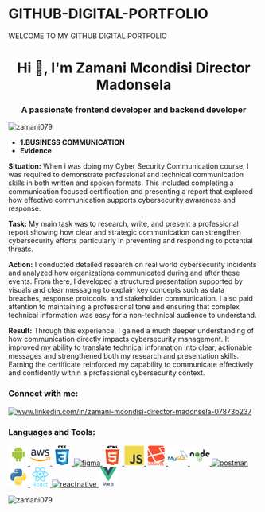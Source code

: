 # GITHUB-DIGITAL-PORTFOLIO
WELCOME TO MY GITHUB DIGITAL PORTFOLIO

<h1 align="center">Hi 👋, I'm Zamani Mcondisi Director Madonsela</h1>
<h3 align="center">A passionate frontend developer and backend developer</h3>

<p align="left"> <img src="https://komarev.com/ghpvc/?username=zamani079&label=Profile%20views&color=0e75b6&style=flat" alt="zamani079" /> </p>


- ⁠**⁠1.BUSINESS COMMUNICATION**
- **Evidence**

**Situation:**
When i was doing my Cyber Security Communication course, I was required to demonstrate professional and technical communication skills in both written and spoken formats. This included completing a communication focused certification and presenting a report that explored how effective communication supports cybersecurity awareness and response.

**Task:**
My main task was to research, write, and present a professional report showing how clear and strategic communication can strengthen cybersecurity efforts  particularly in preventing and responding to potential threats.

**Action:**
I conducted detailed research on real world cybersecurity incidents and analyzed how organizations communicated during and after these events. From there, I developed a structured presentation supported by visuals and clear messaging to explain key concepts such as data breaches, response protocols, and stakeholder communication. I also paid attention to maintaining a professional tone and ensuring that complex technical information was easy for a non-technical audience to understand.

**Result:**
Through this experience, I gained a much deeper understanding of how communication directly impacts cybersecurity management. It improved my ability to translate technical information into clear, actionable messages and strengthened both my research and presentation skills. Earning the certificate reinforced my capability to communicate effectively and confidently within a professional cybersecurity context.

<h3 align="left">Connect with me:</h3>
<p align="left">
<a href="https://linkedin.com/in/www.linkedin.com/in/zamani-mcondisi-director-madonsela-07873b237" target="blank"><img align="center" src="https://raw.githubusercontent.com/rahuldkjain/github-profile-readme-generator/master/src/images/icons/Social/linked-in-alt.svg" alt="www.linkedin.com/in/zamani-mcondisi-director-madonsela-07873b237" height="30" width="40" /></a>
</p>

<h3 align="left">Languages and Tools:</h3>
<p align="left"> <a href="https://developer.android.com" target="_blank" rel="noreferrer"> <img src="https://raw.githubusercontent.com/devicons/devicon/master/icons/android/android-original-wordmark.svg" alt="android" width="40" height="40"/> </a> <a href="https://aws.amazon.com" target="_blank" rel="noreferrer"> <img src="https://raw.githubusercontent.com/devicons/devicon/master/icons/amazonwebservices/amazonwebservices-original-wordmark.svg" alt="aws" width="40" height="40"/> </a> <a href="https://www.w3schools.com/css/" target="_blank" rel="noreferrer"> <img src="https://raw.githubusercontent.com/devicons/devicon/master/icons/css3/css3-original-wordmark.svg" alt="css3" width="40" height="40"/> </a> <a href="https://www.figma.com/" target="_blank" rel="noreferrer"> <img src="https://www.vectorlogo.zone/logos/figma/figma-icon.svg" alt="figma" width="40" height="40"/> </a> <a href="https://www.w3.org/html/" target="_blank" rel="noreferrer"> <img src="https://raw.githubusercontent.com/devicons/devicon/master/icons/html5/html5-original-wordmark.svg" alt="html5" width="40" height="40"/> </a> <a href="https://developer.mozilla.org/en-US/docs/Web/JavaScript" target="_blank" rel="noreferrer"> <img src="https://raw.githubusercontent.com/devicons/devicon/master/icons/javascript/javascript-original.svg" alt="javascript" width="40" height="40"/> </a> <a href="https://laravel.com/" target="_blank" rel="noreferrer"> <img src="https://raw.githubusercontent.com/devicons/devicon/master/icons/laravel/laravel-plain-wordmark.svg" alt="laravel" width="40" height="40"/> </a> <a href="https://www.mysql.com/" target="_blank" rel="noreferrer"> <img src="https://raw.githubusercontent.com/devicons/devicon/master/icons/mysql/mysql-original-wordmark.svg" alt="mysql" width="40" height="40"/> </a> <a href="https://nodejs.org" target="_blank" rel="noreferrer"> <img src="https://raw.githubusercontent.com/devicons/devicon/master/icons/nodejs/nodejs-original-wordmark.svg" alt="nodejs" width="40" height="40"/> </a> <a href="https://postman.com" target="_blank" rel="noreferrer"> <img src="https://www.vectorlogo.zone/logos/getpostman/getpostman-icon.svg" alt="postman" width="40" height="40"/> </a> <a href="https://www.python.org" target="_blank" rel="noreferrer"> <img src="https://raw.githubusercontent.com/devicons/devicon/master/icons/python/python-original.svg" alt="python" width="40" height="40"/> </a> <a href="https://reactjs.org/" target="_blank" rel="noreferrer"> <img src="https://raw.githubusercontent.com/devicons/devicon/master/icons/react/react-original-wordmark.svg" alt="react" width="40" height="40"/> </a> <a href="https://reactnative.dev/" target="_blank" rel="noreferrer"> <img src="https://reactnative.dev/img/header_logo.svg" alt="reactnative" width="40" height="40"/> </a> <a href="https://vuejs.org/" target="_blank" rel="noreferrer"> <img src="https://raw.githubusercontent.com/devicons/devicon/master/icons/vuejs/vuejs-original-wordmark.svg" alt="vuejs" width="40" height="40"/> </a> </p>

<p><img align="center" src="https://github-readme-stats.vercel.app/api/top-langs?username=zamani079&show_icons=true&locale=en&layout=compact" alt="zamani079" /></p>

